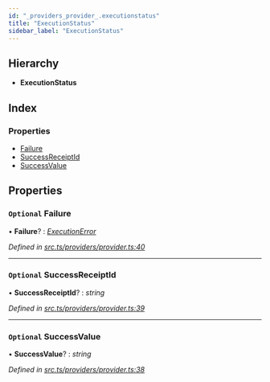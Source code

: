 ```yaml
---
id: "_providers_provider_.executionstatus"
title: "ExecutionStatus"
sidebar_label: "ExecutionStatus"
---
```


## Hierarchy

* **ExecutionStatus**

## Index

### Properties

* [Failure](_providers_provider_.executionstatus.md#optional-failure)
* [SuccessReceiptId](_providers_provider_.executionstatus.md#optional-successreceiptid)
* [SuccessValue](_providers_provider_.executionstatus.md#optional-successvalue)

## Properties

### `Optional` Failure

• **Failure**? : *[ExecutionError](_providers_provider_.executionerror.md)*

*Defined in [src.ts/providers/provider.ts:40](https://github.com/nearprotocol/nearlib/blob/bf1ce09/src.ts/providers/provider.ts#L40)*

___

### `Optional` SuccessReceiptId

• **SuccessReceiptId**? : *string*

*Defined in [src.ts/providers/provider.ts:39](https://github.com/nearprotocol/nearlib/blob/bf1ce09/src.ts/providers/provider.ts#L39)*

___

### `Optional` SuccessValue

• **SuccessValue**? : *string*

*Defined in [src.ts/providers/provider.ts:38](https://github.com/nearprotocol/nearlib/blob/bf1ce09/src.ts/providers/provider.ts#L38)*

